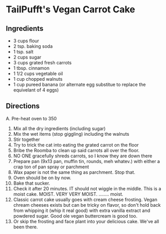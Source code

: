 # TailPufft's Vegan Carrot Cake


## Ingredients

- 3 cups flour
- 2 tsp. baking soda
- 1 tsp. salt
- 2 cups sugar
- 3 cups grated fresh carrots
- 1 tbsp. cinnamon
- 1 1/2 cups vegetable oil
- 1 cup chopped walnuts
- 1 cup pureed banana (or alternate egg substitue to replace the equivelant of 4 eggs)

## Directions

A. Pre-heat oven to 350
1. Mix all the dry ingredients (including sugar)
2. Mix the wet items (stop giggling) including the walnuts
3. Stir together
4. Try to trick the cat into eating the grated carrot on the floor
5. Bribe the Roomba to clean up said carrots all over the floor.
6. NO ONE gracefully shreds carrots, so I know they are down there
7. Prepare pan (9x13 pan, muffin tin, rounds, meh whatev.) with either a crap ton of pan spray or parchment
8. Wax paper is not the same thing as parchment. Stop that.
9. Oven should be on by now.
10. Bake that sucker.
11. Check it after 20 minutes. IT should not wiggle in the middle. This is a moist cake. MOIST. VERY VERY MOIST.                                                 ........ moist.
12. Classic carrot cake usually goes with cream cheese frosting. Vegan chream cheeses exists but can be tricky on flavor, so don't hold back from whipping it (whip it real good) with extra vanilla extract and powdered sugar. Good ole vegan buttercream is good too.
13. Or skip the frosting and face plant into your delicious cake. We've all been there.

